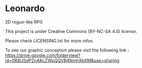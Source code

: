 # Leonardo
2D rogue-like RPG

This project is under Creative Commons (BY-NC-SA 4.0) license.

Please check LICENSING.txt for more infos.

To see our graphic conceptsm please visit the following link :
https://drive.google.com/folderview?id=0B8lJSdPZnAKcZWpQQVB4NmhXbXM&usp=sharing
